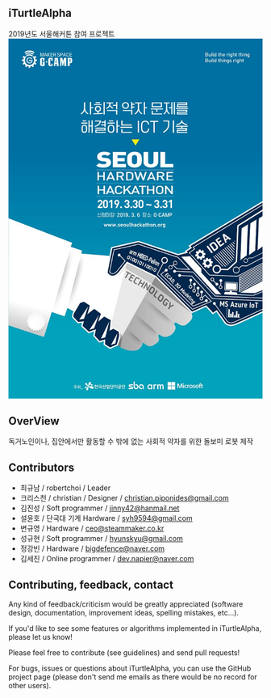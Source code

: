 ## iTurtleAlpha
2019년도 서울해커톤 참여 프로젝트
![ex_screenshot](./img/Seoul_Hardware_Hackathon.jpg)



## OverView
독거노인이나, 집안에서만 활동할 수 밖에 없는 사회적 약자를 위한 돌보미 로봇 제작


## Contributors
- 최규남 / robertchoi / Leader
- 크리스천 / christian / Designer / christian.piponides@gmail.com
- 김진성 / Soft programmer / jinny42@hanmail.net
- 설윤호 / 단국대 기계 Hardware / syh9594@gmail.com
- 변규영 / Hardware / ceo@steammaker.co.kr
- 성규현 / Soft programmer / hyunskyu@gmail.com
- 정강빈 / Hardware / bigdefence@naver.com
- 김세진 / Online programmer / dev.napier@naver.com


## Contributing, feedback, contact
Any kind of feedback/criticism would be greatly appreciated (software design, documentation, improvement ideas, spelling mistakes, etc...).

If you'd like to see some features or algorithms implemented in iTurtleAlpha, please let us know!

Please feel free to contribute (see guidelines) and send pull requests!

For bugs, issues or questions about iTurtleAlpha, you can use the GitHub project page (please don't send me emails as there would be no record for other users).
